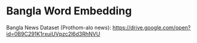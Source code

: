 # Bangla Word Embedding

Bangla News Dataset (Prothom-alo news): https://drive.google.com/open?id=0B9C291K1rxuiUVpzc2l6d3RhNVU

